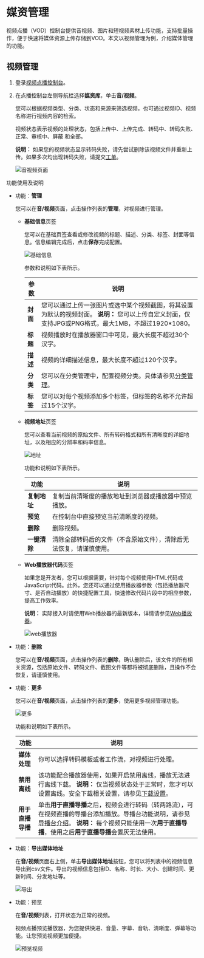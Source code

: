 # 媒资管理

视频点播（VOD）控制台提供音视频、图片和短视频素材上传功能，支持批量操作，便于快速将媒体资源上传存储到VOD。本文以视频管理为例，介绍媒体管理的功能。

## 视频管理

1.  登录[视频点播控制台](https://vod.console.aliyun.com/)。

2.  在点播控制台左侧导航栏选择**媒资库**，单击**音/视频**。

    您可以根据视频类型、分类、状态和来源来筛选视频，也可通过视频ID、视频名称进行视频内容的检索。

    视频状态表示视频的处理状态，包括上传中、上传完成、转码中、转码失败、正常、审核中、屏蔽 和全部。

    **说明：** 如果您的视频状态显示转码失败，请先尝试删除该视频文件并重新上传。如果多次均出现转码失败，请提交[工单](https://selfservice.console.aliyun.com/ticket/createIndex)。

    ![音视频页面](https://static-aliyun-doc.oss-accelerate.aliyuncs.com/assets/img/zh-CN/3744036061/p184462.png)


功能使用及说明

-   功能：**管理**

    您可以在**音/视频**页面，点击操作列表的**管理**，对视频进行管理。

    -   **基础信息**页签

        您可以在基础页签查看或修改视频的标题、描述、分类、标签、封面等信息。信息编辑完成后，点击**保存**完成配置。

        ![基础信息](https://static-aliyun-doc.oss-accelerate.aliyuncs.com/assets/img/zh-CN/3744036061/p184487.png)

        参数和说明如下表所示。

        |参数|说明|
        |--|--|
        |**封面**|您可以通过上传一张图片或选中某个视频截图，将其设置为默认的视频封面。 **说明：** 您可以上传自定义封面，仅支持JPG或PNG格式，最大1MB，不超过1920\*1080。 |
        |**标题**|视频播放时在播放器窗口中可见，最大长度不超过30个汉字。|
        |**描述**|视频的详细描述信息，最大长度不超过120个汉字。|
        |**分类**|您可以在分类管理中，配置视频分类。具体请参见[分类管理](/cn.zh-CN/控制台指南/配置管理/分类管理.md)。|
        |**标签**|您可以对每个视频添加多个标签，但标签的名称不允许超过15个汉字。|

    -   **视频地址**页签

        您可以查看当前视频的原始文件、所有转码格式和所有清晰度的详细地址，以及相应的分辨率和码率信息。

        ![地址](https://static-aliyun-doc.oss-accelerate.aliyuncs.com/assets/img/zh-CN/4744036061/p184490.png)

        功能和说明如下表所示。

        |功能|说明|
        |--|--|
        |**复制地址**|复制当前清晰度的播放地址到浏览器或播放器中预览播放。|
        |**预览**|在控制台中直接预览当前清晰度的视频。|
        |**删除**|删除视频。|
        |**一键清除**|清除全部转码后的文件（不含原始文件），清除后无法恢复，请谨慎使用。|

    -   **Web播放器代码**页签

        如果您是开发者，您可以根据需要，针对每个视频使用HTML代码或JavaScript代码。此外，您还可以通过使用播放器参数（包括播放器尺寸、是否自动播放）的快捷配置工具，快速修改代码片段中的相应参数，提高工作效率。

        **说明：** 实际接入时请使用Web播放器的最新版本，详情请参见[Web播放器](/cn.zh-CN/播放器SDK/Web播放器/产品概述.md)。

        ![web播放器](https://static-aliyun-doc.oss-accelerate.aliyuncs.com/assets/img/zh-CN/4744036061/p184493.png)

-   功能：**删除**

    您可以在**音/视频**页面，点击操作列表的**删除**，确认删除后，该文件的所有相关资源，包括原始文件、转码文件、截图文件等都将被彻底删除，且操作不会恢复，请谨慎使用。

-   功能：**更多**

    您可以在**音/视频**页面，点击操作列表的**更多**，使用更多视频管理功能。

    ![更多](https://static-aliyun-doc.oss-accelerate.aliyuncs.com/assets/img/zh-CN/4744036061/p184528.png)

    功能和说明如下表所示。

    |功能|说明|
    |--|--|
    |**媒体处理**|你可以选择转码模板或者工作流，对视频进行处理。|
    |**禁用离线**|该功能配合播放器使用，如果开启禁用离线，播放无法进行离线下载。 **说明：** 仅当视频状态处于正常时，您才可以设置离线。安全下载相关设置，请参见[下载设置](/cn.zh-CN/控制台指南/域名管理/下载设置.md)。 |
    |**用于直播导播**|单击**用于直播导播**之后，视频会进行转码（转两路流），可在视频直播的导播台添加播放。导播台功能说明，请参见[导播台介绍](/cn.zh-CN/导播服务/导播台操作/功能区介绍.md)。 **说明：** 每个视频只能使用一次**用于直播导播**，使用之后**用于直播导播**会置灰无法使用。 |

-   功能：**导出媒体地址**

    在**音/视频**页面右上侧，单击**导出媒体地址**按钮，您可以将列表中的视频信息导出到csv文件。导出的视频信息包括ID、名称、时长、大小、创建时间、更新时间、分发地址等。

    ![导出](https://static-aliyun-doc.oss-accelerate.aliyuncs.com/assets/img/zh-CN/4744036061/p184531.png)

-   功能：预览

    在**音/视频**列表，打开状态为正常的视频。

    视频点播预览播放器，为您提供快进、音量、字幕、音轨、清晰度、弹幕等功能。让您预览视频更加便捷。

    ![预览视频](https://static-aliyun-doc.oss-accelerate.aliyuncs.com/assets/img/zh-CN/4744036061/p184532.png)


